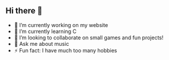 ## Hi there 👋
- 🔭 I’m currently working on my website
- 🌱 I’m currently learning C
- 👯 I’m looking to collaborate on small games and fun projects!
- 💬 Ask me about music 
- ⚡ Fun fact: I have much too many hobbies
<!--
**J-Tanvi/J-Tanvi** is a ✨ _special_ ✨ repository because its `README.md` (this file) appears on your GitHub profile.

Here are some ideas to get you started:

- 🔭 I’m currently working on ...
- 🌱 I’m currently learning ...
- 👯 I’m looking to collaborate on ...
- 🤔 I’m looking for help with ...
- 💬 Ask me about ...
- 📫 How to reach me: ...
- 😄 Pronouns: ...
- ⚡ Fun fact: ...
-->
